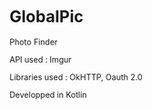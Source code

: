 # GlobalPic

Photo Finder

API used : Imgur

Libraries used : OkHTTP, Oauth 2.0

Developped in Kotlin
